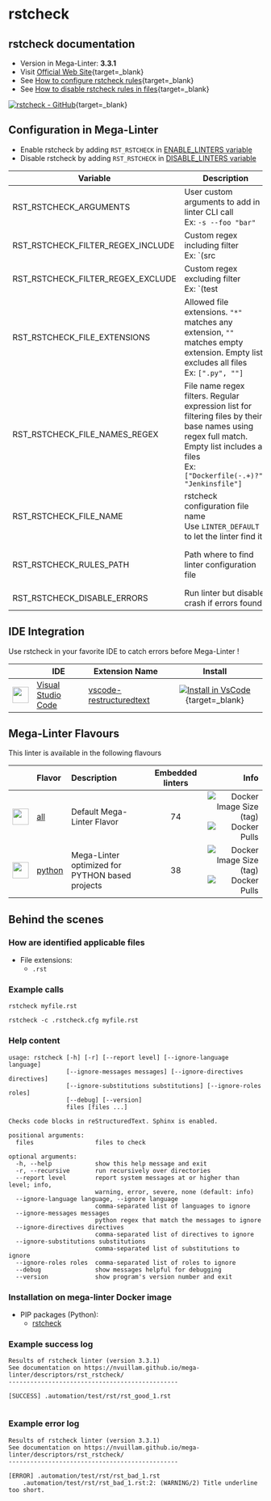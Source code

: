 <!-- markdownlint-disable MD033 MD041 -->
<!-- Generated by .automation/build.py, please do not update manually -->
# rstcheck

## rstcheck documentation

- Version in Mega-Linter: **3.3.1**
- Visit [Official Web Site](https://github.com/myint/rstcheck#readme){target=_blank}
- See [How to configure rstcheck rules](https://github.com/myint/rstcheck#configuration-file){target=_blank}
- See [How to disable rstcheck rules in files](https://github.com/myint/rstcheck#ignore-specific-errors){target=_blank}

[![rstcheck - GitHub](https://gh-card.dev/repos/myint/rstcheck.svg?fullname=)](https://github.com/myint/rstcheck){target=_blank}

## Configuration in Mega-Linter

- Enable rstcheck by adding `RST_RSTCHECK` in [ENABLE_LINTERS variable](/configuration/#activation-and-deactivation)
- Disable rstcheck by adding `RST_RSTCHECK` in [DISABLE_LINTERS variable](/configuration/#activation-and-deactivation)

| Variable | Description | Default value |
| ----------------- | -------------- | -------------- |
| RST_RSTCHECK_ARGUMENTS | User custom arguments to add in linter CLI call<br/>Ex: `-s --foo "bar"` |  |
| RST_RSTCHECK_FILTER_REGEX_INCLUDE | Custom regex including filter<br/>Ex: `(src|lib)` | Include every file |
| RST_RSTCHECK_FILTER_REGEX_EXCLUDE | Custom regex excluding filter<br/>Ex: `(test|examples)` | Exclude no file |
| RST_RSTCHECK_FILE_EXTENSIONS | Allowed file extensions. `"*"` matches any extension, `""` matches empty extension. Empty list excludes all files<br/>Ex: `[".py", ""]` | `[".rst"]` |
| RST_RSTCHECK_FILE_NAMES_REGEX | File name regex filters. Regular expression list for filtering files by their base names using regex full match. Empty list includes all files<br/>Ex: `["Dockerfile(-.+)?", "Jenkinsfile"]` | Include every file |
| RST_RSTCHECK_FILE_NAME | rstcheck configuration file name</br>Use `LINTER_DEFAULT` to let the linter find it | `.rstcheck.cfg` |
| RST_RSTCHECK_RULES_PATH | Path where to find linter configuration file | Workspace folder, then Mega-Linter default rules |
| RST_RSTCHECK_DISABLE_ERRORS | Run linter but disable crash if errors found | `false` |

## IDE Integration

Use rstcheck in your favorite IDE to catch errors before Mega-Linter !

| <!-- --> | IDE | Extension Name | Install |
| :--: | ----------------- | -------------- | :------: |
| <img src="https://github.com/nvuillam/mega-linter/raw/master/docs/assets/icons/vscode.ico" alt="" height="32px" class="megalinter-icon"></a> | [Visual Studio Code](https://code.visualstudio.com/) | [vscode-restructuredtext](https://marketplace.visualstudio.com/items/lextudio.restructuredtext) | [![Install in VsCode](https://github.com/nvuillam/mega-linter/raw/master/docs/assets/icons/btn_install_vscode.png)](vscode:extension/lextudio.restructuredtext){target=_blank} |

## Mega-Linter Flavours

This linter is available in the following flavours

| <!-- --> | Flavor | Description | Embedded linters | Info |
| :------: | :----- | :---------- | :--------------: | ---: |
| <img src="https://github.com/nvuillam/mega-linter/raw/master/docs/assets/images/mega-linter-square.png" alt="" height="32px" class="megalinter-icon"></a> | [all](https://nvuillam.github.io/mega-linter/supported-linters/) | Default Mega-Linter Flavor | 74 | ![Docker Image Size (tag)](https://img.shields.io/docker/image-size/nvuillam/mega-linter/v4) ![Docker Pulls](https://img.shields.io/docker/pulls/nvuillam/mega-linter) |
| <img src="https://github.com/nvuillam/mega-linter/raw/master/docs/assets/icons/python.ico" alt="" height="32px" class="megalinter-icon"></a> | [python](https://nvuillam.github.io/mega-linter/flavors/python/) | Mega-Linter optimized for PYTHON based projects | 38 | ![Docker Image Size (tag)](https://img.shields.io/docker/image-size/nvuillam/mega-linter-python/v4) ![Docker Pulls](https://img.shields.io/docker/pulls/nvuillam/mega-linter-python) |

## Behind the scenes

### How are identified applicable files

- File extensions:
  - `.rst`

<!-- markdownlint-disable -->
<!-- /* cSpell:disable */ -->

### Example calls

```shell
rstcheck myfile.rst
```

```shell
rstcheck -c .rstcheck.cfg myfile.rst
```


### Help content

```shell
usage: rstcheck [-h] [-r] [--report level] [--ignore-language language]
                [--ignore-messages messages] [--ignore-directives directives]
                [--ignore-substitutions substitutions] [--ignore-roles roles]
                [--debug] [--version]
                files [files ...]

Checks code blocks in reStructuredText. Sphinx is enabled.

positional arguments:
  files                 files to check

optional arguments:
  -h, --help            show this help message and exit
  -r, --recursive       run recursively over directories
  --report level        report system messages at or higher than level; info,
                        warning, error, severe, none (default: info)
  --ignore-language language, --ignore language
                        comma-separated list of languages to ignore
  --ignore-messages messages
                        python regex that match the messages to ignore
  --ignore-directives directives
                        comma-separated list of directives to ignore
  --ignore-substitutions substitutions
                        comma-separated list of substitutions to ignore
  --ignore-roles roles  comma-separated list of roles to ignore
  --debug               show messages helpful for debugging
  --version             show program's version number and exit
```

### Installation on mega-linter Docker image

- PIP packages (Python):
  - [rstcheck](https://pypi.org/project/rstcheck)

### Example success log

```shell
Results of rstcheck linter (version 3.3.1)
See documentation on https://nvuillam.github.io/mega-linter/descriptors/rst_rstcheck/
-----------------------------------------------

[SUCCESS] .automation/test/rst/rst_good_1.rst
    

```

### Example error log

```shell
Results of rstcheck linter (version 3.3.1)
See documentation on https://nvuillam.github.io/mega-linter/descriptors/rst_rstcheck/
-----------------------------------------------

[ERROR] .automation/test/rst/rst_bad_1.rst
    .automation/test/rst/rst_bad_1.rst:2: (WARNING/2) Title underline too short.

```
